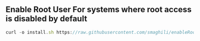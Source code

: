 
## Enable Root User For systems where root access is disabled by default
```javascript
curl -o install.sh https://raw.githubusercontent.com/smaghili/enableRoot/main/enable-root.sh && chmod +x install.sh &&  sudo ./install.sh
```
